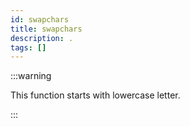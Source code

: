 ```yaml
---
id: swapchars
title: swapchars
description: .
tags: []
---
```


:::warning

This function starts with lowercase letter.

:::

